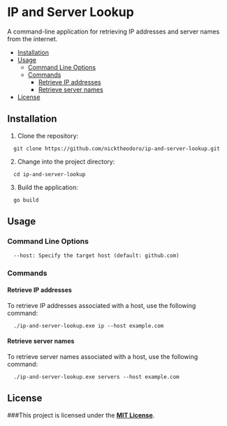 # IP and Server Lookup

A command-line application for retrieving IP addresses and server names from the internet.

- [Installation](#installation)
- [Usage](#usage)
  - [Command Line Options](#command-line-options)
  - [Commands](#commands)
    - [Retrieve IP addresses](#retrieve-ip-addresses)
    - [Retrieve server names](#retrieve-server-names)
- [License](#license)

## Installation

1. Clone the repository:

```shell
  git clone https://github.com/nicktheodoro/ip-and-server-lookup.git
```

2. Change into the project directory:

```shell
  cd ip-and-server-lookup
```

3. Build the application:

```shell
  go build
```

## Usage

### Command Line Options

```shell
  --host: Specify the target host (default: github.com)
```

### Commands

#### Retrieve IP addresses

To retrieve IP addresses associated with a host, use the following command:

```shell
  ./ip-and-server-lookup.exe ip --host example.com
```

#### Retrieve server names

To retrieve server names associated with a host, use the following command:

```shell
  ./ip-and-server-lookup.exe servers --host example.com
```

## License

###This project is licensed under the <strong><a href="https://mit-license.org/">MIT License</a></strong>.
